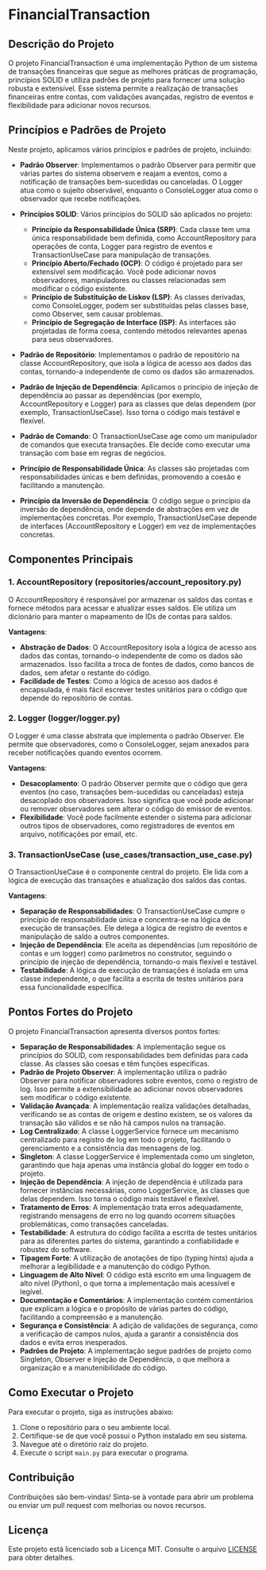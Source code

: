 # FinancialTransaction

## Descrição do Projeto

O projeto FinancialTransaction é uma implementação Python de um sistema de transações financeiras que segue as melhores práticas de programação, princípios SOLID e utiliza padrões de projeto para fornecer uma solução robusta e extensível. Esse sistema permite a realização de transações financeiras entre contas, com validações avançadas, registro de eventos e flexibilidade para adicionar novos recursos.

## Princípios e Padrões de Projeto

Neste projeto, aplicamos vários princípios e padrões de projeto, incluindo:

- **Padrão Observer**: Implementamos o padrão Observer para permitir que várias partes do sistema observem e reajam a eventos, como a notificação de transações bem-sucedidas ou canceladas. O Logger atua como o sujeito observável, enquanto o ConsoleLogger atua como o observador que recebe notificações.

- **Princípios SOLID**: Vários princípios do SOLID são aplicados no projeto:
  - **Princípio da Responsabilidade Única (SRP)**: Cada classe tem uma única responsabilidade bem definida, como AccountRepository para operações de conta, Logger para registro de eventos e TransactionUseCase para manipulação de transações.
  - **Princípio Aberto/Fechado (OCP)**: O código é projetado para ser extensível sem modificação. Você pode adicionar novos observadores, manipuladores ou classes relacionadas sem modificar o código existente.
  - **Princípio de Substituição de Liskov (LSP)**: As classes derivadas, como ConsoleLogger, podem ser substituídas pelas classes base, como Observer, sem causar problemas.
  - **Princípio de Segregação de Interface (ISP)**: As interfaces são projetadas de forma coesa, contendo métodos relevantes apenas para seus observadores.

- **Padrão de Repositório**: Implementamos o padrão de repositório na classe AccountRepository, que isola a lógica de acesso aos dados das contas, tornando-a independente de como os dados são armazenados.

- **Padrão de Injeção de Dependência**: Aplicamos o princípio de injeção de dependência ao passar as dependências (por exemplo, AccountRepository e Logger) para as classes que delas dependem (por exemplo, TransactionUseCase). Isso torna o código mais testável e flexível.

- **Padrão de Comando**: O TransactionUseCase age como um manipulador de comandos que executa transações. Ele decide como executar uma transação com base em regras de negócios.

- **Princípio de Responsabilidade Única**: As classes são projetadas com responsabilidades únicas e bem definidas, promovendo a coesão e facilitando a manutenção.

- **Princípio da Inversão de Dependência**: O código segue o princípio da inversão de dependência, onde depende de abstrações em vez de implementações concretas. Por exemplo, TransactionUseCase depende de interfaces (AccountRepository e Logger) em vez de implementações concretas.

## Componentes Principais

### 1. AccountRepository (repositories/account_repository.py)

O AccountRepository é responsável por armazenar os saldos das contas e fornece métodos para acessar e atualizar esses saldos. Ele utiliza um dicionário para manter o mapeamento de IDs de contas para saldos.

**Vantagens**:

- **Abstração de Dados**: O AccountRepository isola a lógica de acesso aos dados das contas, tornando-o independente de como os dados são armazenados. Isso facilita a troca de fontes de dados, como bancos de dados, sem afetar o restante do código.
- **Facilidade de Testes**: Como a lógica de acesso aos dados é encapsulada, é mais fácil escrever testes unitários para o código que depende do repositório de contas.

### 2. Logger (logger/logger.py)

O Logger é uma classe abstrata que implementa o padrão Observer. Ele permite que observadores, como o ConsoleLogger, sejam anexados para receber notificações quando eventos ocorrem.

**Vantagens**:

- **Desacoplamento**: O padrão Observer permite que o código que gera eventos (no caso, transações bem-sucedidas ou canceladas) esteja desacoplado dos observadores. Isso significa que você pode adicionar ou remover observadores sem alterar o código do emissor de eventos.
- **Flexibilidade**: Você pode facilmente estender o sistema para adicionar outros tipos de observadores, como registradores de eventos em arquivo, notificações por email, etc.

### 3. TransactionUseCase (use_cases/transaction_use_case.py)

O TransactionUseCase é o componente central do projeto. Ele lida com a lógica de execução das transações e atualização dos saldos das contas.

**Vantagens**:

- **Separação de Responsabilidades**: O TransactionUseCase cumpre o princípio de responsabilidade única e concentra-se na lógica de execução de transações. Ele delega a lógica de registro de eventos e manipulação de saldo a outros componentes.
- **Injeção de Dependência**: Ele aceita as dependências (um repositório de contas e um logger) como parâmetros no construtor, seguindo o princípio de injeção de dependência, tornando-o mais flexível e testável.
- **Testabilidade**: A lógica de execução de transações é isolada em uma classe independente, o que facilita a escrita de testes unitários para essa funcionalidade específica.

## Pontos Fortes do Projeto

O projeto FinancialTransaction apresenta diversos pontos fortes:

- **Separação de Responsabilidades**: A implementação segue os princípios do SOLID, com responsabilidades bem definidas para cada classe. As classes são coesas e têm funções específicas.
- **Padrão de Projeto Observer**: A implementação utiliza o padrão Observer para notificar observadores sobre eventos, como o registro de log. Isso permite a extensibilidade ao adicionar novos observadores sem modificar o código existente.
- **Validação Avançada**: A implementação realiza validações detalhadas, verificando se as contas de origem e destino existem, se os valores da transação são válidos e se não há campos nulos na transação.
- **Log Centralizado**: A classe LoggerService fornece um mecanismo centralizado para registro de log em todo o projeto, facilitando o gerenciamento e a consistência das mensagens de log.
- **Singleton**: A classe LoggerService é implementada como um singleton, garantindo que haja apenas uma instância global do logger em todo o projeto.
- **Injeção de Dependência**: A injeção de dependência é utilizada para fornecer instâncias necessárias, como LoggerService, às classes que delas dependem. Isso torna o código mais testável e flexível.
- **Tratamento de Erros**: A implementação trata erros adequadamente, registrando mensagens de erro no log quando ocorrem situações problemáticas, como transações canceladas.
- **Testabilidade**: A estrutura do código facilita a escrita de testes unitários para as diferentes partes do sistema, garantindo a confiabilidade e robustez do software.
- **Tipagem Forte**: A utilização de anotações de tipo (typing hints) ajuda a melhorar a legibilidade e a manutenção do código Python.
- **Linguagem de Alto Nível**: O código está escrito em uma linguagem de alto nível (Python), o que torna a implementação mais acessível e legível.
- **Documentação e Comentários**: A implementação contém comentários que explicam a lógica e o propósito de várias partes do código, facilitando a compreensão e a manutenção.
- **Segurança e Consistência**: A adição de validações de segurança, como a verificação de campos nulos, ajuda a garantir a consistência dos dados e evita erros inesperados.
- **Padrões de Projeto**: A implementação segue padrões de projeto como Singleton, Observer e Injeção de Dependência, o que melhora a organização e a manutenibilidade do código.

## Como Executar o Projeto

Para executar o projeto, siga as instruções abaixo:

1. Clone o repositório para o seu ambiente local.
2. Certifique-se de que você possui o Python instalado em seu sistema.
3. Navegue até o diretório raiz do projeto.
4. Execute o script `main.py` para executar o programa.

## Contribuição

Contribuições são bem-vindas! Sinta-se à vontade para abrir um problema ou enviar um pull request com melhorias ou novos recursos.

## Licença

Este projeto está licenciado sob a Licença MIT. Consulte o arquivo [LICENSE](LICENSE) para obter detalhes.

